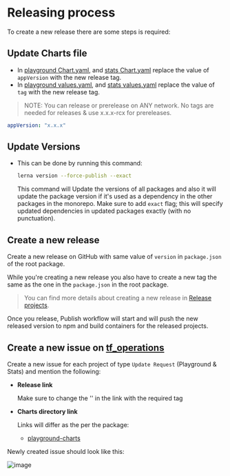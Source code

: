 # Releasing process

To create a new release there are some steps is required:

## Update Charts file

- In [playground Chart.yaml](../packages/playground/playground-charts/Chart.yaml), and [stats Chart.yaml](../packages/stats/chart/Chart.yaml) replace the value of `appVersion` with the new release tag.
- In [playground values.yaml](../packages/playground/playground-charts/values.yaml), and [stats values.yaml](../packages/stats/chart/values.yaml) replace the value of `tag` with the new release tag.

> NOTE: You can release or prerelease on ANY network. No tags are needed for releases & use x.x.x-rcx for prereleases.

```yaml
appVersion: "x.x.x"
```

## Update Versions

- This can be done by running this command:

  ```bash
  lerna version --force-publish --exact
  ```

  This command will Update the versions of all packages and also it will update the package version if it's used as a dependency in the other packages in the monorepo. Make sure to add `exact` flag; this will specify updated dependencies in updated packages exactly (with no punctuation).

## Create a new release

Create a new release on GitHub with same value of `version` in `package.json` of the root package.

While you're creating a new release you also have to create a new tag the same as the one in the `package.json` in the root package.

> You can find more details about creating a new release in [Release projects](https://docs.github.com/en/repositories/releasing-projects-on-github/managing-releases-in-a-repository#creating-a-release).

Once you release, Publish workflow will start and will push the new released version to npm and build containers for the released projects.

## Create a new issue on [tf_operations](https://github.com/threefoldtech/tf_operations)

Create a new issue for each project of type `Update Request` (Playground & Stats) and mention the following:

- **Release link**

  Make sure to change the '<tag>' in the link with the required tag

- **Charts directory link**

  Links will differ as the per the package:

  - [playground-charts](https://github.com/threefoldtech/tfgrid-sdk-ts/tree/<tag>/packages/playground/playground-charts/)

Newly created issue should look like this:

![image](https://user-images.githubusercontent.com/40770501/214016988-96a378a6-cb8b-4e15-aeb2-2c44576f9133.png)
